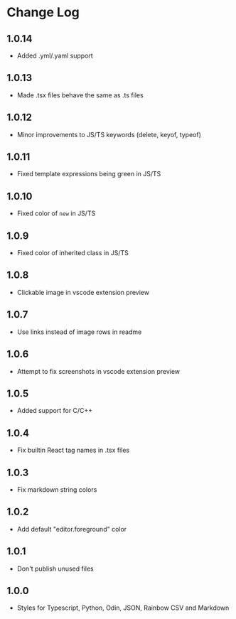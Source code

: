 # Change Log

## 1.0.14
- Added .yml/.yaml support

## 1.0.13
- Made .tsx files behave the same as .ts files

## 1.0.12
- Minor improvements to JS/TS keywords (delete, keyof, typeof)

## 1.0.11
- Fixed template expressions being green in JS/TS

## 1.0.10
- Fixed color of `new` in JS/TS

## 1.0.9
- Fixed color of inherited class in JS/TS

## 1.0.8
- Clickable image in vscode extension preview

## 1.0.7
- Use links instead of image rows in readme

## 1.0.6
- Attempt to fix screenshots in vscode extension preview

## 1.0.5
- Added support for C/C++

## 1.0.4
- Fix builtin React tag names in .tsx files

## 1.0.3
- Fix markdown string colors

## 1.0.2
- Add default "editor.foreground" color

## 1.0.1
- Don't publish unused files

## 1.0.0
- Styles for Typescript, Python, Odin, JSON, Rainbow CSV and Markdown
